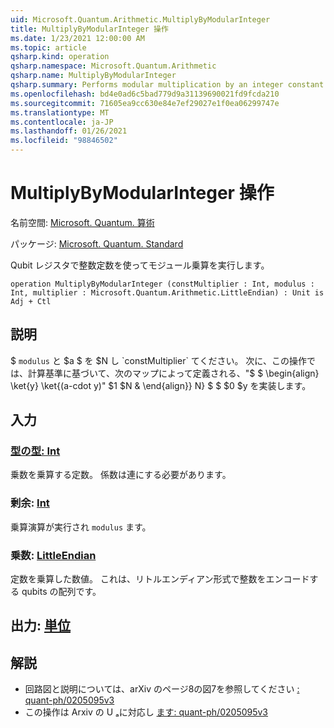 ```yaml
---
uid: Microsoft.Quantum.Arithmetic.MultiplyByModularInteger
title: MultiplyByModularInteger 操作
ms.date: 1/23/2021 12:00:00 AM
ms.topic: article
qsharp.kind: operation
qsharp.namespace: Microsoft.Quantum.Arithmetic
qsharp.name: MultiplyByModularInteger
qsharp.summary: Performs modular multiplication by an integer constant on a qubit register.
ms.openlocfilehash: bd4e0ad6c5bad779d9a31139690021fd9fcda210
ms.sourcegitcommit: 71605ea9cc630e84e7ef29027e1f0ea06299747e
ms.translationtype: MT
ms.contentlocale: ja-JP
ms.lasthandoff: 01/26/2021
ms.locfileid: "98846502"
---
```

# <a name="multiplybymodularinteger-operation"></a>MultiplyByModularInteger 操作

名前空間: [Microsoft. Quantum. 算術](xref:Microsoft.Quantum.Arithmetic)

パッケージ: [Microsoft. Quantum. Standard](https://nuget.org/packages/Microsoft.Quantum.Standard)


Qubit レジスタで整数定数を使ってモジュール乗算を実行します。

```qsharp
operation MultiplyByModularInteger (constMultiplier : Int, modulus : Int, multiplier : Microsoft.Quantum.Arithmetic.LittleEndian) : Unit is Adj + Ctl
```


## <a name="description"></a>説明

$ `modulus` と $a $ を $N し `constMultiplier` てください。
次に、この操作では、計算基準に基づいて、次のマップによって定義される、"$ $ \begin{align} \ket{y} \ket{(a-cdot y)" $1 $N & \end{align}} N} $ $ $0 $y を実装します。

## <a name="input"></a>入力

### <a name="constmultiplier--int"></a>[型の型: Int](xref:microsoft.quantum.lang-ref.int)

乗数を乗算する定数。 係数は連にする必要があります。


### <a name="modulus--int"></a>剰余: [Int](xref:microsoft.quantum.lang-ref.int)

乗算演算が実行され `modulus` ます。


### <a name="multiplier--littleendian"></a>乗数: [LittleEndian](xref:Microsoft.Quantum.Arithmetic.LittleEndian)

定数を乗算した数値。
これは、リトルエンディアン形式で整数をエンコードする qubits の配列です。



## <a name="output--unit"></a>出力: [単位](xref:microsoft.quantum.lang-ref.unit)



## <a name="remarks"></a>解説

- 回路図と説明については、arXiv のページ8の図7を参照してください [: quant-ph/0205095v3](https://arxiv.org/pdf/quant-ph/0205095v3.pdf#page=8)
- この操作は Arxiv の U ₐに対応し [ます: quant-ph/0205095v3](https://arxiv.org/pdf/quant-ph/0205095v3.pdf)